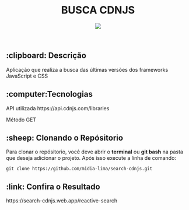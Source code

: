 <h1 align="center">BUSCA CDNJS</h1>
<p align="center"><img src="https://img.shields.io/badge/Made%20By-Midi%C3%A3%20Lima-blueviolet?link=http://left&link="https://www.linkedin.com/in/midia-lima/right"></p><br>

<h2>:clipboard: Descrição</h2>
<p>Aplicação que realiza a busca das últimas versões dos frameworks JavaScript e CSS</p>

<h2>:computer:Tecnologias</h2>
<p>API utilizada https://api.cdnjs.com/libraries<p>
<p>Método GET</p>

<h2>:sheep: Clonando o Repósitorio</h2>
<p>Para clonar o repósitorio, você deve abrir o <b>terminal</b> ou <b>git bash</b> na pasta que deseja adicionar o projeto. Após isso execute a linha de comando:</p>

```shell
git clone https://github.com/midia-lima/search-cdnjs.git
```

<h2>:link: Confira o Resultado</h2>  
https://search-cdnjs.web.app/reactive-search

